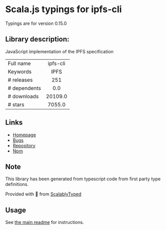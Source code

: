 
# Scala.js typings for ipfs-cli

Typings are for version 0.15.0

## Library description:
JavaScript implementation of the IPFS specification

|                    |                 |
| ------------------ | :-------------: |
| Full name          | ipfs-cli |
| Keywords           | IPFS |
| # releases         | 251 |
| # dependents       | 0.0 |
| # downloads        | 20109.0 |
| # stars            | 7055.0 |

## Links
- [Homepage](https://github.com/ipfs/js-ipfs/tree/master/packages/ipfs-cli#readme)
- [Bugs](https://github.com/ipfs/js-ipfs/issues)
- [Repository](https://github.com/ipfs/js-ipfs)
- [Npm](https://www.npmjs.com/package/ipfs-cli)
    


## Note
This library has been generated from typescript code from first party type definitions.

Provided with :purple_heart: from [ScalablyTyped](https://github.com/oyvindberg/ScalablyTyped)

## Usage
See [the main readme](../../readme.md) for instructions.


